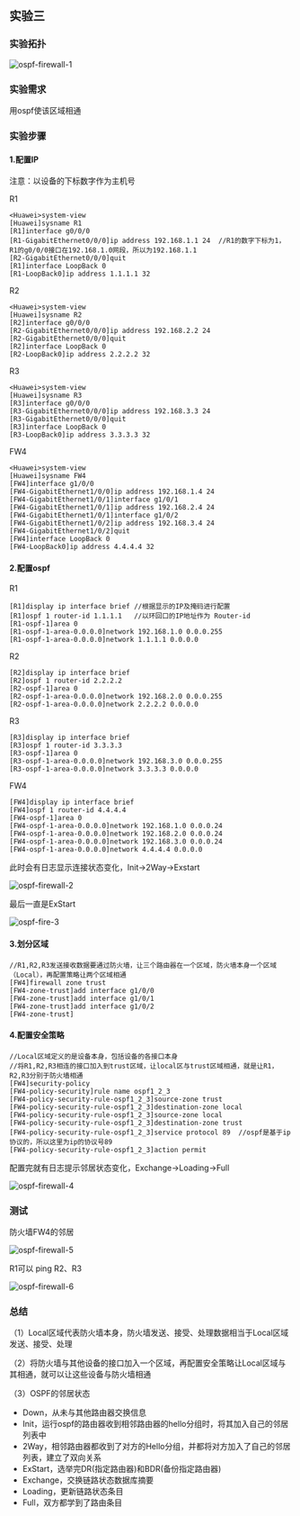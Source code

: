 ## 实验三

### 实验拓扑

![ospf-firewall-1](/home/garlic/Desktop/笔记/图片/ospf-firewall-1.PNG)

### 实验需求

用ospf使该区域相通

### 实验步骤

#### 1.配置IP

注意：以设备的下标数字作为主机号

R1

```
<Huawei>system-view
[Huawei]sysname R1
[R1]interface g0/0/0
[R1-GigabitEthernet0/0/0]ip address 192.168.1.1 24	//R1的数字下标为1，R1的g0/0/0接口在192.168.1.0网段，所以为192.168.1.1
[R2-GigabitEthernet0/0/0]quit
[R1]interface LoopBack 0
[R1-LoopBack0]ip address 1.1.1.1 32
```

R2

```
<Huawei>system-view
[Huawei]sysname R2
[R2]interface g0/0/0
[R2-GigabitEthernet0/0/0]ip address 192.168.2.2 24 
[R2-GigabitEthernet0/0/0]quit
[R2]interface LoopBack 0
[R2-LoopBack0]ip address 2.2.2.2 32

```

R3

```
<Huawei>system-view
[Huawei]sysname R3
[R3]interface g0/0/0
[R3-GigabitEthernet0/0/0]ip address 192.168.3.3 24 
[R3-GigabitEthernet0/0/0]quit
[R3]interface LoopBack 0
[R3-LoopBack0]ip address 3.3.3.3 32

```

FW4

```
<Huawei>system-view
[Huawei]sysname FW4
[FW4]interface g1/0/0
[FW4-GigabitEthernet1/0/0]ip address 192.168.1.4 24
[FW4-GigabitEthernet1/0/1]interface g1/0/1
[FW4-GigabitEthernet1/0/1]ip address 192.168.2.4 24
[FW4-GigabitEthernet1/0/1]interface g1/0/2
[FW4-GigabitEthernet1/0/2]ip address 192.168.3.4 24
[FW4-GigabitEthernet1/0/2]quit
[FW4]interface LoopBack 0
[FW4-LoopBack0]ip address 4.4.4.4 32
```

#### 2.配置ospf

R1

```
[R1]display ip interface brief //根据显示的IP及掩码进行配置    
[R1]ospf 1 router-id 1.1.1.1   //以环回口的IP地址作为 Router-id
[R1-ospf-1]area 0
[R1-ospf-1-area-0.0.0.0]network 192.168.1.0 0.0.0.255
[R1-ospf-1-area-0.0.0.0]network 1.1.1.1 0.0.0.0
```

R2

```
[R2]display ip interface brief   
[R2]ospf 1 router-id 2.2.2.2
[R2-ospf-1]area 0
[R2-ospf-1-area-0.0.0.0]network 192.168.2.0 0.0.0.255
[R2-ospf-1-area-0.0.0.0]network 2.2.2.2 0.0.0.0

```

R3

```
[R3]display ip interface brief     
[R3]ospf 1 router-id 3.3.3.3
[R3-ospf-1]area 0
[R3-ospf-1-area-0.0.0.0]network 192.168.3.0 0.0.0.255
[R3-ospf-1-area-0.0.0.0]network 3.3.3.3 0.0.0.0

```

FW4

```
[FW4]display ip interface brief    
[FW4]ospf 1 router-id 4.4.4.4
[FW4-ospf-1]area 0
[FW4-ospf-1-area-0.0.0.0]network 192.168.1.0 0.0.0.24
[FW4-ospf-1-area-0.0.0.0]network 192.168.2.0 0.0.0.24
[FW4-ospf-1-area-0.0.0.0]network 192.168.3.0 0.0.0.24
[FW4-ospf-1-area-0.0.0.0]network 4.4.4.4 0.0.0.0

```

此时会有日志显示连接状态变化，Init->2Way->Exstart

![ospf-firewall-2](/home/garlic/Desktop/笔记/图片/ospf-firewall-2.PNG)

最后一直是ExStart

![ospf-fire-3](/home/garlic/Desktop/笔记/图片/ospf-firewall-3.PNG)

#### 3.划分区域

```
//R1,R2,R3发送接收数据要通过防火墙，让三个路由器在一个区域，防火墙本身一个区域（Local），再配置策略让两个区域相通
[FW4]firewall zone trust
[FW4-zone-trust]add interface g1/0/0
[FW4-zone-trust]add interface g1/0/1
[FW4-zone-trust]add interface g1/0/2
[FW4-zone-trust]

```

#### 4.配置安全策略

```
//Local区域定义的是设备本身，包括设备的各接口本身
//将R1,R2,R3相连的接口加入到trust区域，让local区与trust区域相通，就是让R1，R2,R3分别于防火墙相通
[FW4]security-policy
[FW4-policy-security]rule name ospf1_2_3
[FW4-policy-security-rule-ospf1_2_3]source-zone trust
[FW4-policy-security-rule-ospf1_2_3]destination-zone local
[FW4-policy-security-rule-ospf1_2_3]source-zone local  
[FW4-policy-security-rule-ospf1_2_3]destination-zone trust
[FW4-policy-security-rule-ospf1_2_3]service protocol 89  //ospf是基于ip协议的，所以这里为ip的协议号89
[FW4-policy-security-rule-ospf1_2_3]action permit
```

配置完就有日志提示邻居状态变化，Exchange->Loading->Full

![ospf-firewall-4](/home/garlic/Desktop/笔记/图片/ospf-firewall-4.PNG)

### 测试

防火墙FW4的邻居

![ospf-firewall-5](/home/garlic/Desktop/笔记/图片/ospf-firewall-5.PNG)

R1可以 ping R2、R3

![ospf-firewall-6](/home/garlic/Desktop/笔记/图片/ospf-firewall-6.PNG)

### 总结

（1）Local区域代表防火墙本身，防火墙发送、接受、处理数据相当于Local区域发送、接受、处理

（2）将防火墙与其他设备的接口加入一个区域，再配置安全策略让Local区域与其相通，就可以让这些设备与防火墙相通

（3）OSPF的邻居状态

* Down，从未与其他路由器交换信息
* Init，运行ospf的路由器收到相邻路由器的hello分组时，将其加入自己的邻居列表中
* 2Way，相邻路由器都收到了对方的Hello分组，并都将对方加入了自己的邻居列表，建立了双向关系
* ExStart，选举完DR(指定路由器)和BDR(备份指定路由器)
* Exchange，交换链路状态数据库摘要
* Loading，更新链路状态条目
* Full，双方都学到了路由条目